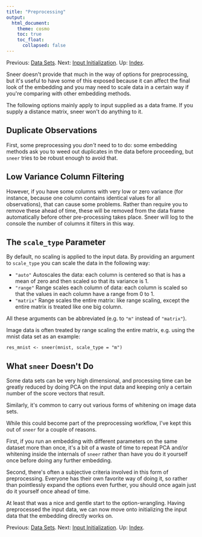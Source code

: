 ```yaml
---
title: "Preprocessing"
output:
  html_document:
    theme: cosmo
    toc: true
    toc_float:
      collapsed: false
---
```


Previous: [Data Sets](datasets.html). Next: [Input Initialization](input-initialization.html). Up: [Index](index.html).

Sneer doesn't provide that much in the way of options for preprocessing, but
it's useful to have some of this exposed because it can affect the final
look of the embedding and you may need to scale data in a certain way if you're
comparing with other embedding methods.

The following options mainly apply to input supplied as a data frame. If you
supply a distance matrix, sneer won't do anything to it.

## Duplicate Observations

First, some preprocessing you _don't_ need to to do: some embedding methods ask
you to weed out duplicates in the data before proceeding, but `sneer` tries
to be robust enough to avoid that.

## Low Variance Column Filtering

However, if you have some columns with very low or zero variance (for instance,
because one column contains identical values for all observations), that can
cause some problems. Rather than require you to remove these ahead of time, 
these will be removed from the data frame automatically before other 
pre-processing takes place. Sneer will log to the console the number of columns
it filters in this way.

## The `scale_type` Parameter

By default, no scaling is applied to the input data. By providing an argument
to `scale_type` you can scale the data in the following way:

* `"auto"` Autoscales the data: each column is centered so that is has a mean of 
zero and then scaled so that its variance is 1.
* `"range"` Range scales each column of data: each column is scaled so that the 
values in each column have a range from 0 to 1.
* `"matrix"` Range scales the entire matrix: like range scaling, except the 
entire matrix is treated like one big column.

All these arguments can be abbreviated (e.g. to `"m"` instead of `"matrix"`).

Image data is often treated by range scaling the entire matrix, e.g. using the 
mnist data set as an example:

```res_mnist <- sneer(mnist, scale_type = "m")```

## What `sneer` Doesn't Do

Some data sets can be very high dimensional, and processing time can be
greatly reduced by doing PCA on the input data and keeping only a certain number
of the score vectors that result. 

Similarly, it's common to carry out various forms of whitening on image data 
sets. 

While this could become part of the preprocessing workflow, I've kept this out
of `sneer` for a couple of reasons. 

First, if you run an embedding with different parameters on the same dataset 
more than once, it's a bit of a waste of time to repeat PCA and/or whitening 
inside the internals of `sneer` rather than have you do it yourself once before 
doing any further embedding.

Second, there's often a subjective criteria involved in this form of 
preprocessing. Everyone has their own favorite way of doing it, so rather
than pointlessly expand the options even further, you should once again just
do it yourself once ahead of time.

At least that was a nice and gentle start to the option-wrangling. Having
preprocessed the input data, we can now move onto initializing the input data
that the embedding directly works on.

Previous: [Data Sets](datasets.html). Next: [Input Initialization](input-initialization.html). Up: [Index](index.html).

